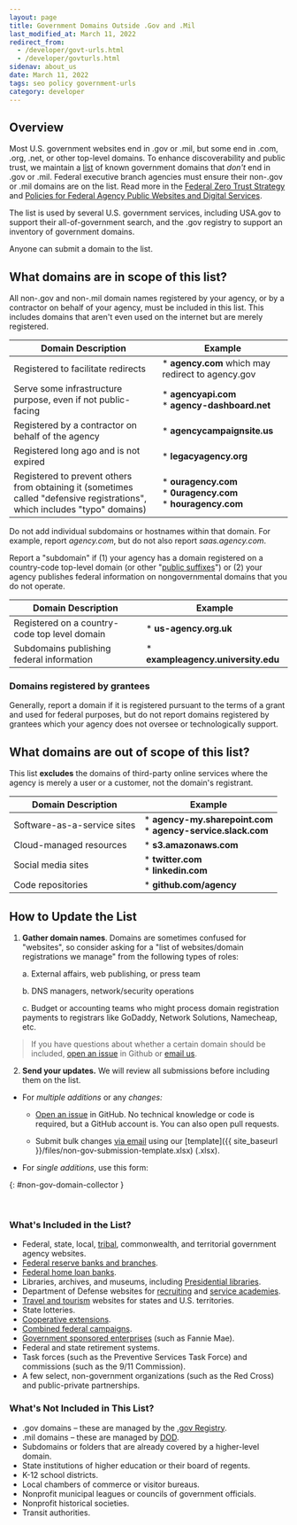 ```yaml
---
layout: page
title: Government Domains Outside .Gov and .Mil
last_modified_at: March 11, 2022
redirect_from:
  - /developer/govt-urls.html
  - /developer/govturls.html
sidenav: about_us
date: March 11, 2022
tags: seo policy government-urls
category: developer
---
```

## Overview

Most U.S. government websites end in .gov or .mil, but some end in .com, .org, .net, or other top-level domains. To enhance discoverability and public trust, we maintain a [list](https://github.com/GSA/govt-urls/) of known government domains that *don't* end in .gov or .mil. Federal executive branch agencies must ensure their non-.gov or .mil domains are on the list. Read more in the [Federal Zero Trust Strategy](https://zerotrust.cyber.gov/federal-zero-trust-strategy/#4-safely-making-applications-internet-accessible) and [Policies for Federal Agency Public Websites and Digital Services](https://www.whitehouse.gov/wp-content/uploads/legacy_drupal_files/omb/memoranda/2017/m-17-06.pdf#page=11).

The list is used by several U.S. government services, including USA.gov to support their all-of-government search, and the .gov registry to support an inventory of government domains.

Anyone can submit a domain to the list.

## What domains are in scope of this list?

All non-.gov and non-.mil domain names registered by your agency, or by a contractor on behalf of your agency, must be included in this list. This includes domains that aren\'t even used on the internet but are merely registered.

| **Domain Description** | **Example** |
|------------------------|-------------|
| Registered to facilitate redirects | * **agency.com** which may redirect to agency.gov |
| Serve some infrastructure purpose, even if not public-facing | * **agencyapi.com** <br> * **agency-dashboard.net** |
| Registered by a contractor on behalf of the agency | * **agencycampaignsite.us** |
| Registered long ago and is not expired | * **legacyagency.org** |
| Registered to prevent others from obtaining it (sometimes called "defensive registrations", which includes "typo" domains) | * **ouragency.com** <br> * **0uragency.com** <br> * **houragency.com** |

Do not add individual subdomains or hostnames within that domain. For example, report *agency.com*, but do not also report *saas.agency.com*.

Report a "subdomain" if (1) your agency has a domain registered on a country-code top-level domain (or other "[public suffixes](https://publicsuffix.org/)") or (2) your agency publishes federal information on nongovernmental domains that you do not operate.

| **Domain Description** | **Example** |
|------------------------|-------------|
| Registered on a country-code top level domain | * **us-agency.org.uk** |
| Subdomains publishing federal information | * **exampleagency.university.edu** |

### Domains registered by grantees

Generally, report a domain if it is registered pursuant to the terms of a grant and used for federal purposes, but do not report domains registered by grantees which your agency does not oversee or technologically support.

## What domains are out of scope of this list?

This list **excludes** the domains of third-party online services where the agency is merely a user or a customer, not the domain's registrant.

| **Domain Description** | **Example** |
| -----------------------|-------------|
| Software-as-a-service sites | * **agency-my.sharepoint.com** <br> * **agency-service.slack.com** |
| Cloud-managed resources | * **s3.amazonaws.com** |
| Social media sites | * **twitter.com** <br> * **linkedin.com** |
| Code repositories | * **github.com/agency** |

## How to Update the List

1.  **Gather domain names**. Domains are sometimes confused for "websites", so consider asking for a "list of websites/domain registrations we manage" from the following types of roles:

    a.  External affairs, web publishing, or press team

    b.  DNS managers, network/security operations

    c.  Budget or accounting teams who might process domain registration payments to registrars like GoDaddy, Network Solutions, Namecheap, etc.

> If you have questions about whether a certain domain should be included, [open an issue](https://github.com/GSA/govt-urls/issues) in Github or [email us](mailto:search@support.digitalgov.gov).

2.  **Send your updates.** We will review all submissions before including them on the list.

-   For *multiple additions* or any *changes:*

    -   [Open an issue](https://github.com/GSA/govt-urls/issues) in GitHub. No technical knowledge or code is required, but a GitHub account is. You can also open pull requests.

    -   Submit bulk changes [via email](mailto:search@support.digitalgov.gov) using our [template]({{ site_baseurl }}/files/non-gov-submission-template.xlsx) (.xlsx).

-   For *single additions*, use this form:

{: #non-gov-domain-collector }

<br />  

<script src="https://touchpoints.app.cloud.gov/touchpoints/3ff8b6de.js" async></script><div id="non-gov-domain-collector"></div>

### What's Included in the List?

* Federal, state, local, [tribal](https://www.bia.gov/service/tribal-leaders-directory), commonwealth, and territorial government agency websites.
* [Federal reserve banks and branches](https://www.federalreserve.gov/aboutthefed/federal-reserve-system.htm).
* [Federal home loan banks](http://www.fhlbanks.com/).
* Libraries, archives, and museums, including [Presidential libraries](https://www.archives.gov/presidential-libraries/).
* Department of Defense websites for [recruiting](https://www.defense.gov/Resources/Military-Departments/DOD-Websites/category/Recruiting/) and [service academies](https://www.defense.gov/Resources/Military-Departments/DOD-Websites/category/Academy/).
* [Travel and tourism](https://www.usa.gov/state-travel-and-tourism) websites for states and U.S. territories.
* State lotteries.
* [Cooperative extensions](https://nifa.usda.gov/land-grant-colleges-and-universities-partner-website-directory?state=All&type=Extension).
* [Combined federal campaigns](https://www.opm.gov/combined-federal-campaign/find-local-campaigns/#url=CFC-Zones).
* [Government sponsored enterprises](https://en.wikipedia.org/wiki/Government-sponsored_enterprise#List_of_GSEs) (such as Fannie Mae).
* Federal and state retirement systems.
* Task forces (such as the Preventive Services Task Force) and commissions (such as the 9/11 Commission).
* A few select, non-government organizations (such as the Red Cross) and public-private partnerships.

### What's Not Included in This List?

* .gov domains &ndash; these are managed by the [.gov Registry](https://home.dotgov.gov).
* .mil domains &ndash; these are managed by [DOD](https://www.defense.gov/Resources/Military-Departments/DOD-Websites/).
* Subdomains or folders that are already covered by a higher-level domain.
* State institutions of higher education or their board of regents.
* K-12 school districts.
* Local chambers of commerce or visitor bureaus.
* Nonprofit municipal leagues or councils of government officials.
* Nonprofit historical societies.
* Transit authorities.
